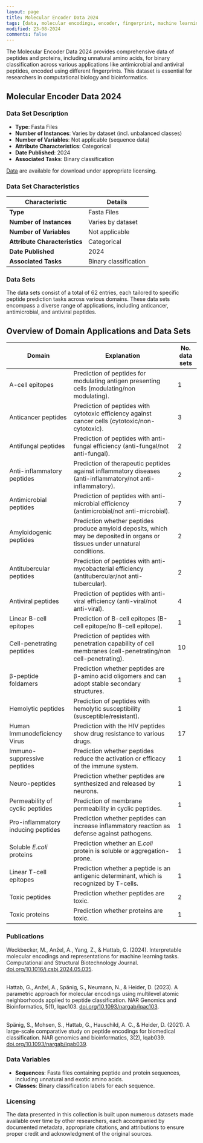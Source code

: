 ```yaml
---
layout: page
title: Molecular Encoder Data 2024
tags: [data, molecular encodings, encoder, fingerprint, machine learning, peptide classification]
modified: 23-08-2024
comments: false
---
```


The Molecular Encoder Data 2024 provides comprehensive data of peptides and proteins, including unnatural amino acids, for binary classification across various applications like antimicrobial and antiviral peptides, encoded using different fingerprints.
This dataset is essential for researchers in computational biology and bioinformatics.

##  Molecular Encoder Data 2024

### Data Set Description

- **Type**: Fasta Files
- **Number of Instances**: Varies by dataset (incl. unbalanced classes)
- **Number of Variables**: Not applicable (sequence data)
- **Attribute Characteristics**: Categorical
- **Date Published**: 2024
- **Associated Tasks**: Binary classification

[Data](https://github.com/ghattab/iCAN/tree/main/Data/Original_datasets) are available for download under appropriate licensing. 

### Data Set Characteristics

| Characteristic               | Details                    |
|------------------------------|----------------------------|
| **Type**                     | Fasta Files                |
| **Number of Instances**      | Varies by dataset          |
| **Number of Variables**      | Not applicable             |
| **Attribute Characteristics**| Categorical |
| **Date Published**           | 2024                       |
| **Associated Tasks**         | Binary classification      |

### Data Sets 

The data sets consist of a total of 62 entries, each tailored to specific peptide prediction tasks across various domains. These data sets encompass a diverse range of applications, including anticancer, antimicrobial, and antiviral peptides.

## Overview of Domain Applications and Data Sets

| Domain                        | Explanation                                                                                                                   | No. data sets |
|-------------------------------|-------------------------------------------------------------------------------------------------------------------------------|---------------|
| A-cell epitopes               | Prediction of peptides for modulating antigen presenting cells (modulating/non modulating).                                   | 1             |
| Anticancer peptides           | Prediction of peptides with cytotoxic efficiency against cancer cells (cytotoxic/non-cytotoxic).                             | 3             |
| Antifungal peptides           | Prediction of peptides with anti-fungal efficiency (anti-fungal/not anti-fungal).                                             | 2             |
| Anti-inflammatory peptides    | Prediction of therapeutic peptides against inflammatory diseases (anti-inflammatory/not anti-inflammatory).                   | 2             |
| Antimicrobial peptides        | Prediction of peptides with anti-microbial efficiency (antimicrobial/not anti-microbial).                                     | 7             |
| Amyloidogenic peptides        | Prediction whether peptides produce amyloid deposits, which may be deposited in organs or tissues under unnatural conditions. | 2             |
| Antitubercular peptides       | Prediction of peptides with anti-mycobacterial efficiency (antitubercular/not anti-tubercular).                               | 2             |
| Antiviral peptides            | Prediction of peptides with anti-viral efficiency (anti-viral/not anti-viral).                                                | 4             |
| Linear B-cell epitopes        | Prediction of B-cell epitopes (B-cell epitope/no B-cell epitope).                                                             | 1             |
| Cell-penetrating peptides     | Prediction of peptides with penetration capability of cell membranes (cell-penetrating/non cell-penetrating).                 | 10            |
| β-peptide foldamers           | Prediction whether peptides are β-amino acid oligomers and can adopt stable secondary structures.                             | 1             |
| Hemolytic peptides            | Prediction of peptides with hemolytic susceptibility (susceptible/resistant).                                                 | 1             |
| Human Immunodeficiency Virus  | Prediction with the HIV peptides show drug resistance to various drugs.                                                       | 17            |
| Immuno-suppressive peptides   | Prediction whether peptides reduce the activation or efficacy of the immune system.                                           | 1             |
| Neuro-peptides                | Prediction whether peptides are synthesized and released by neurons.                                                          | 1             |
| Permeability of cyclic peptides| Prediction of membrane permeability in cyclic peptides.                                                                      | 1             |
| Pro-inflammatory inducing peptides | Prediction whether peptides can increase inflammatory reaction as defense against pathogens.                            | 1             |
| Soluble *E.coli* proteins     | Prediction whether an *E.coli* protein is soluble or aggregation-prone.                                                       | 1             |
| Linear T-cell epitopes        | Prediction whether a peptide is an antigenic determinant, which is recognized by T-cells.                                     | 1             |
| Toxic peptides                | Prediction whether peptides are toxic.                                                                                        | 2             |
| Toxic proteins                | Prediction whether proteins are toxic.                                                                                        | 1             |


### Publications

Weckbecker, M., Anžel, A., Yang, Z., & Hattab, G. (2024). Interpretable molecular encodings and representations for machine learning tasks. Computational and Structural Biotechnology Journal.
[doi.org/10.1016/j.csbj.2024.05.035](https://doi.org/10.1016/j.csbj.2024.05.035).
<br/>
<br/>

Hattab, G., Anžel, A., Spänig, S., Neumann, N., & Heider, D. (2023). A parametric approach for molecular encodings using multilevel atomic neighborhoods applied to peptide classification. NAR Genomics and Bioinformatics, 5(1), lqac103.
[doi.org/10.1093/nargab/lqac103](https://doi.org/10.1093/nargab/lqac103).
<br/>
<br/>

Spänig, S., Mohsen, S., Hattab, G., Hauschild, A. C., & Heider, D. (2021). A large-scale comparative study on peptide encodings for biomedical classification. NAR genomics and bioinformatics, 3(2), lqab039.
[doi.org/10.1093/nargab/lqab039](https://doi.org/10.1093/nargab/lqab039).

### Data Variables

- **Sequences**: Fasta files containing peptide and protein sequences, including unnatural and exotic amino acids.
- **Classes**: Binary classification labels for each sequence.

### Licensing

The data presented in this collection is built upon numerous datasets made available over time by other researchers, each accompanied by documented metadata, appropriate citations, and attributions to ensure proper credit and acknowledgment of the original sources.
